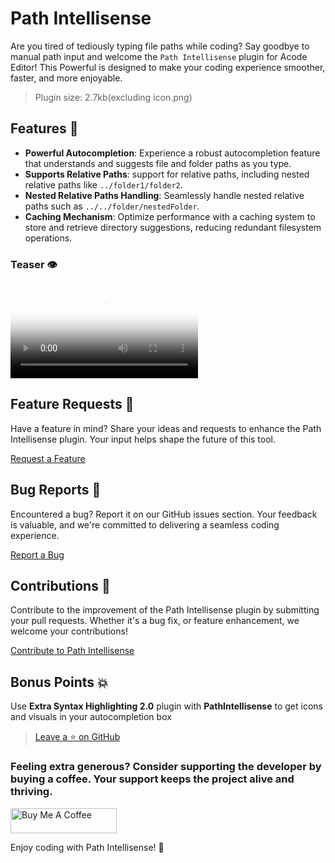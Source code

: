# Path Intellisense

Are you tired of tediously typing file paths while coding? Say goodbye to manual path input and welcome the `Path Intellisense` plugin for Acode Editor! This Powerful is designed to make your coding experience smoother, faster, and more enjoyable.

> Plugin size: 2.7kb(excluding icon.png)

## Features 🤩

- **Powerful Autocompletion**: Experience a robust autocompletion feature that understands and suggests file and folder paths as you type.
- **Supports Relative Paths**: support for relative paths, including nested relative paths like `../folder1/folder2`.
- **Nested Relative Paths Handling**: Seamlessly handle nested relative paths such as `../../folder/nestedFolder`.
- **Caching Mechanism**: Optimize performance with a caching system to store and retrieve directory suggestions, reducing redundant filesystem operations.

### Teaser 👁️

<video autoplay="true" loop="true" height="150" controls width="300" poster="https://cdn.jsdelivr.net/gh/bajrangCoder/PathIntellisense@main/icon.png" src="https://github.com/bajrangCoder/PathIntellisense/assets/71929976/273e63ce-5820-4c22-a724-32e4a1f56628" type="video/mp4">
</video>

## Feature Requests 🙏

Have a feature in mind? Share your ideas and requests to enhance the Path Intellisense plugin. Your input helps shape the future of this tool.

[Request a Feature](https://github.com/bajrangCoder/PathIntellisense/issues)

## Bug Reports 🐞

Encountered a bug? Report it on our GitHub issues section. Your feedback is valuable, and we're committed to delivering a seamless coding experience.

[Report a Bug](https://github.com/bajrangCoder/PathIntellisense/issues)

## Contributions 🤝

Contribute to the improvement of the Path Intellisense plugin by submitting your pull requests. Whether it's a bug fix, or feature enhancement, we welcome your contributions!

[Contribute to Path Intellisense](https://github.com/bajrangCoder/PathIntellisense/pulls)

## Bonus Points 💥

Use **Extra Syntax Highlighting 2.0** plugin with **PathIntellisense** to get icons and visuals in your autocompletion box 

> [Leave a ⭐ on GitHub](https://github.com/bajrangCoder/PathIntellisense/)

### Feeling extra generous? Consider supporting the developer by buying a coffee. Your support keeps the project alive and thriving.

<a href="https://www.buymeacoffee.com/bajrangCoder" target="_blank"><img src="https://cdn.buymeacoffee.com/buttons/v2/default-yellow.png" alt="Buy Me A Coffee" height="40" width="170"/></a>

Enjoy coding with Path Intellisense! 🚀
